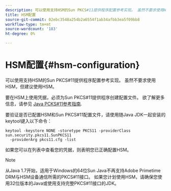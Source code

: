 ```yaml
---
description: 可以使用支持HSM的Sun PKCS#11提供程序配置参考实现。 虽然不要求使用HSM，但建议使用HSM。
title: HSM配置
source-git-commit: 02ebc3548a254b2a6554f1ab34afbb3ea5f09bb8
workflow-type: tm+mt
source-wordcount: '183'
ht-degree: 0%

---
```


# HSM配置{#hsm-configuration}

可以使用支持HSM的Sun PKCS#11提供程序配置参考实现。 虽然不要求使用HSM，但建议使用HSM。

要在HSM上使用凭据，必须为Sun PKCS#11提供程序创建配置文件。 欲了解更多信息，请参见 [Java PCKS#11参考指南](https://docs.oracle.com/javase/1.5.0/docs/guide/security/p11guide.html).

要验证是否已配置HSM和Sun PKCS#11配置文件，请使用随Java JDK一起安装的keytool键入以下命令：

```
keytool -keystore NONE -storetype PKCS11 -providerClass sun.security.pkcs11.SunPKCS11 
  -providerArg pkcs11.cfg -list
```

如果您可以在列表中查看您的凭据，则表明您已正确配置HSM。

>[!NOTE]
>
>从Java 1.7开始，适用于Windows的64位Sun Java不再支持Adobe Primetime DRM与HSM设备通信所需的PKCS#11接口。 如果您计划使用HSM，请确保您使用32位版本的Java或使用支持完整PKCS#11接口的JDK。
